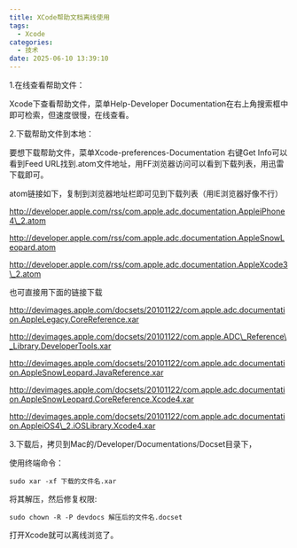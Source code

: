 ```yaml
---
title: XCode帮助文档离线使用
tags:
  - Xcode
categories:
  - 技术
date: 2025-06-10 13:39:10
---
```


1.在线查看帮助文件：  
  
Xcode下查看帮助文件，菜单Help-Developer Documentation在右上角搜索框中即可检索，但速度很慢，在线查看。  
  
2.下载帮助文件到本地：  
  
要想下载帮助文件，菜单Xcode-preferences-Documentation 右键Get Info可以看到Feed URL找到.atom文件地址，用FF浏览器访问可以看到下载列表，用迅雷下载即可。  
  
atom链接如下，复制到浏览器地址栏即可见到下载列表（用IE浏览器好像不行）  
  
http://developer.apple.com/rss/com.apple.adc.documentation.AppleiPhone4\_2.atom  
  
http://developer.apple.com/rss/com.apple.adc.documentation.AppleSnowLeopard.atom  
  
http://developer.apple.com/rss/com.apple.adc.documentation.AppleXcode3\_2.atom  
  
也可直接用下面的链接下载  
  
http://devimages.apple.com/docsets/20101122/com.apple.adc.documentation.AppleLegacy.CoreReference.xar  
  
http://devimages.apple.com/docsets/20101122/com.apple.ADC\_Reference\_Library.DeveloperTools.xar  
  
http://devimages.apple.com/docsets/20101122/com.apple.adc.documentation.AppleSnowLeopard.JavaReference.xar  
  
http://devimages.apple.com/docsets/20101122/com.apple.adc.documentation.AppleSnowLeopard.CoreReference.Xcode4.xar  
  
http://devimages.apple.com/docsets/20101122/com.apple.adc.documentation.AppleiOS4\_2.iOSLibrary.Xcode4.xar  
  
3.下载后，拷贝到Mac的/Developer/Documentations/Docset目录下，  
  
使用终端命令：

```shell
sudo xar -xf 下载的文件名.xar
```

将其解压，然后修复权限:

```shell
sudo chown -R -P devdocs 解压后的文件名.docset
```

打开Xcode就可以离线浏览了。

